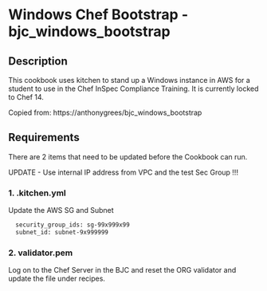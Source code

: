 # Windows Chef Bootstrap - bjc_windows_bootstrap

## Description
This cookbook uses kitchen to stand up a Windows instance in AWS for a student to use in the Chef InSpec Compliance Training.  It is currently locked to Chef 14.

Copied from: https://anthonygrees/bjc_windows_bootstrap
## Requirements
There are 2 items that need to be updated before the Cookbook can run.

UPDATE - Use internal IP address from VPC and the test Sec Group !!!


### 1. .kitchen.yml
Update the AWS SG and Subnet

```bash
  security_group_ids: sg-99x999x99
  subnet_id: subnet-9x999999
```

### 2. validator.pem
Log on to the Chef Server in the BJC and reset the ORG validator and update the file under recipes.
